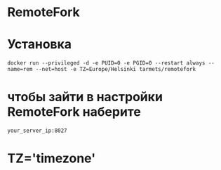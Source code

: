 # RemoteFork

# Установка

`docker run --privileged -d -e PUID=0 -e PGID=0 --restart always --name=rem --net=host -e TZ=Europe/Helsinki tarmets/remotefork`

# чтобы зайти в настройки RemoteFork наберите
`your_server_ip:8027`

# TZ='timezone'

